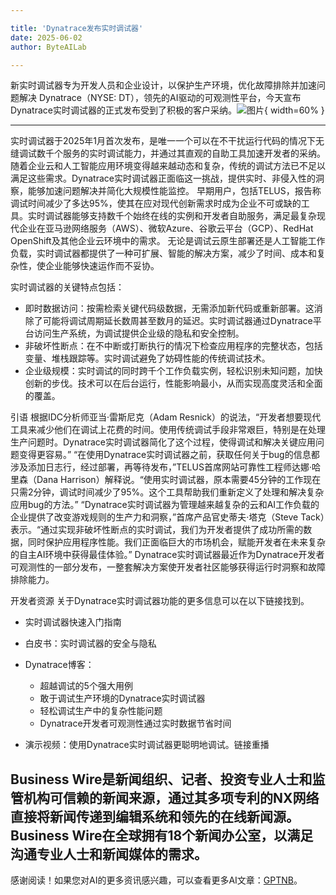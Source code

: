 ```yaml
---

title: 'Dynatrace发布实时调试器'
date: 2025-06-02
author: ByteAILab

---
```


新实时调试器专为开发人员和企业设计，以保护生产环境，优化故障排除并加速问题解决
Dynatrace（NYSE: DT），领先的AI驱动的可观测性平台，今天宣布Dynatrace实时调试器的正式发布受到了积极的客户采纳。![图片](https://ai-techpark.com/wp-content/uploads/Dynatrace-U.jpg){ width=60% }

---
实时调试器于2025年1月首次发布，是唯一一个可以在不干扰运行代码的情况下无缝调试数千个服务的实时调试能力，并通过其直观的自助工具加速开发者的采纳。
随着企业云和人工智能应用环境变得越来越动态和复杂，传统的调试方法已不足以满足这些需求。Dynatrace实时调试器正面临这一挑战，提供实时、非侵入性的洞察，能够加速问题解决并简化大规模性能监控。
早期用户，包括TELUS，报告称调试时间减少了多达95%，使其在应对现代创新需求时成为企业不可或缺的工具。实时调试器能够支持数千个始终在线的实例和开发者自助服务，满足最复杂现代企业在亚马逊网络服务（AWS）、微软Azure、谷歌云平台（GCP）、RedHat OpenShift及其他企业云环境中的需求。
无论是调试云原生部署还是人工智能工作负载，实时调试器都提供了一种可扩展、智能的解决方案，减少了时间、成本和复杂性，使企业能够快速运作而不妥协。

实时调试器的关键特点包括：

- 即时数据访问：按需检索关键代码级数据，无需添加新代码或重新部署。这消除了可能将调试周期延长数周甚至数月的延迟。实时调试器通过Dynatrace平台访问生产系统，为调试提供企业级的隐私和安全控制。
- 非破坏性断点：在不中断或打断执行的情况下检查应用程序的完整状态，包括变量、堆栈跟踪等。实时调试避免了妨碍性能的传统调试技术。
- 企业级规模：实时调试的同时跨千个工作负载实例，轻松识别未知问题，加快创新的步伐。技术可以在后台运行，性能影响最小，从而实现高度灵活和全面的覆盖。

引语
根据IDC分析师亚当·雷斯尼克（Adam Resnick）的说法，“开发者想要现代工具来减少他们在调试上花费的时间。使用传统调试手段非常艰巨，特别是在处理生产问题时。Dynatrace实时调试器简化了这个过程，使得调试和解决关键应用问题变得更容易。”
“在使用Dynatrace实时调试器之前，获取任何关于bug的信息都涉及添加日志行，经过部署，再等待发布，”TELUS首席网站可靠性工程师达娜·哈里森（Dana Harrison）解释说。“使用实时调试器，原本需要45分钟的工作现在只需2分钟，调试时间减少了95%。这个工具帮助我们重新定义了处理和解决复杂应用bug的方法。”
“Dynatrace实时调试器为管理越来越复杂的云和AI工作负载的企业提供了改变游戏规则的生产力和洞察，”首席产品官史蒂夫·塔克（Steve Tack）表示。“通过实现非破坏性断点的实时调试，我们为开发者提供了成功所需的数据，同时保护应用程序性能。我们正面临巨大的市场机会，赋能开发者在未来复杂的自主AI环境中获得最佳体验。”
Dynatrace实时调试器最近作为Dynatrace开发者可观测性的一部分发布，一整套解决方案使开发者社区能够获得运行时洞察和故障排除能力。

开发者资源
关于Dynatrace实时调试器功能的更多信息可以在以下链接找到。

- 实时调试器快速入门指南
- 白皮书：实时调试器的安全与隐私
- Dynatrace博客：
    - 超越调试的5个强大用例
    - 敢于调试生产环境的Dynatrace实时调试器
    - 轻松调试生产中的复杂性能问题
    - Dynatrace开发者可观测性通过实时数据节省时间

- 演示视频：使用Dynatrace实时调试器更聪明地调试。链接重播

Business Wire是新闻组织、记者、投资专业人士和监管机构可信赖的新闻来源，通过其多项专利的NX网络直接将新闻传递到编辑系统和领先的在线新闻源。Business Wire在全球拥有18个新闻办公室，以满足沟通专业人士和新闻媒体的需求。
---
感谢阅读！如果您对AI的更多资讯感兴趣，可以查看更多AI文章：[GPTNB](https://gptnb.com)。